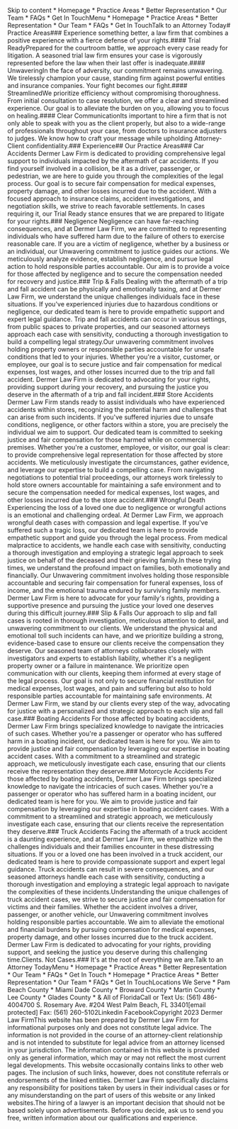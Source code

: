Skip to content  * Homepage  * Practice Areas  * Better Representation  * Our Team  * FAQs  * Get In TouchMenu  * Homepage  * Practice Areas  * Better Representation  * Our Team  * FAQs  * Get In TouchTalk to an Attorney Today# Practice Areas### Experience something better, a law firm that combines a positive experience with a fierce defense of your rights.#### Trial ReadyPrepared for the courtroom battle, we approach every case ready for litigation. A seasoned trial law firm ensures your case is vigorously represented before the law when their last offer is inadequate.#### UnwaveringIn the face of adversity, our commitment remains unwavering. We tirelessly champion your cause, standing firm against powerful entities and insurance companies. Your fight becomes our fight.#### StreamlinedWe prioritize efficiency without compromising thoroughness. From initial consultation to case resolution, we offer a clear and streamlined experience. Our goal is to alleviate the burden on you, allowing you to focus on healing.#### Clear CommunicationIts important to hire a firm that is not only able to speak with you as the client properly, but also to a wide-range of professionals throughout your case, from doctors to insurance adjusters to judges. We know how to craft your message while upholding Attorney-Client confidentiality.### Experience## Our Practice Areas###  Car Accidents Dermer Law Firm is dedicated to providing comprehensive legal support to individuals impacted by the aftermath of car accidents. If you find yourself involved in a collision, be it as a driver, passenger, or pedestrian, we are here to guide you through the complexities of the legal process. Our goal is to secure fair compensation for medical expenses, property damage, and other losses incurred due to the accident. With a focused approach to insurance claims, accident investigations, and negotiation skills, we strive to reach favorable settlements. In cases requiring it, our Trial Ready stance ensures that we are prepared to litigate for your rights.###  Negligence Negligence can have far-reaching consequences, and at Dermer Law Firm, we are committed to representing individuals who have suffered harm due to the failure of others to exercise reasonable care. If you are a victim of negligence, whether by a business or an individual, our Unwavering commitment to justice guides our actions. We meticulously analyze evidence, establish negligence, and pursue legal action to hold responsible parties accountable. Our aim is to provide a voice for those affected by negligence and to secure the compensation needed for recovery and justice.###  Trip & Falls Dealing with the aftermath of a trip and fall accident can be physically and emotionally taxing, and at Dermer Law Firm, we understand the unique challenges individuals face in these situations. If you've experienced injuries due to hazardous conditions or negligence, our dedicated team is here to provide empathetic support and expert legal guidance. Trip and fall accidents can occur in various settings, from public spaces to private properties, and our seasoned attorneys approach each case with sensitivity, conducting a thorough investigation to build a compelling legal strategy.Our unwavering commitment involves holding property owners or responsible parties accountable for unsafe conditions that led to your injuries. Whether you're a visitor, customer, or employee, our goal is to secure justice and fair compensation for medical expenses, lost wages, and other losses incurred due to the trip and fall accident. Dermer Law Firm is dedicated to advocating for your rights, providing support during your recovery, and pursuing the justice you deserve in the aftermath of a trip and fall incident.###  Store Accidents Dermer Law Firm stands ready to assist individuals who have experienced accidents within stores, recognizing the potential harm and challenges that can arise from such incidents. If you've suffered injuries due to unsafe conditions, negligence, or other factors within a store, you are precisely the individual we aim to support. Our dedicated team is committed to seeking justice and fair compensation for those harmed while on commercial premises. Whether you're a customer, employee, or visitor, our goal is clear: to provide comprehensive legal representation for those affected by store accidents. We meticulously investigate the circumstances, gather evidence, and leverage our expertise to build a compelling case. From navigating negotiations to potential trial proceedings, our attorneys work tirelessly to hold store owners accountable for maintaining a safe environment and to secure the compensation needed for medical expenses, lost wages, and other losses incurred due to the store accident.###  Wrongful Death Experiencing the loss of a loved one due to negligence or wrongful actions is an emotional and challenging ordeal. At Dermer Law Firm, we approach wrongful death cases with compassion and legal expertise. If you've suffered such a tragic loss, our dedicated team is here to provide empathetic support and guide you through the legal process. From medical malpractice to accidents, we handle each case with sensitivity, conducting a thorough investigation and employing a strategic legal approach to seek justice on behalf of the deceased and their grieving family.In these trying times, we understand the profound impact on families, both emotionally and financially. Our Unwavering commitment involves holding those responsible accountable and securing fair compensation for funeral expenses, loss of income, and the emotional trauma endured by surviving family members. Dermer Law Firm is here to advocate for your family's rights, providing a supportive presence and pursuing the justice your loved one deserves during this difficult journey.###  Slip & Falls Our approach to slip and fall cases is rooted in thorough investigation, meticulous attention to detail, and unwavering commitment to our clients. We understand the physical and emotional toll such incidents can have, and we prioritize building a strong, evidence-based case to ensure our clients receive the compensation they deserve. Our seasoned team of attorneys collaborates closely with investigators and experts to establish liability, whether it's a negligent property owner or a failure in maintenance. We prioritize open communication with our clients, keeping them informed at every stage of the legal process. Our goal is not only to secure financial restitution for medical expenses, lost wages, and pain and suffering but also to hold responsible parties accountable for maintaining safe environments. At Dermer Law Firm, we stand by our clients every step of the way, advocating for justice with a personalized and strategic approach to each slip and fall case.###  Boating Accidents For those affected by boating accidents, Dermer Law Firm brings specialized knowledge to navigate the intricacies of such cases. Whether you're a passenger or operator who has suffered harm in a boating incident, our dedicated team is here for you. We aim to provide justice and fair compensation by leveraging our expertise in boating accident cases. With a commitment to a streamlined and strategic approach, we meticulously investigate each case, ensuring that our clients receive the representation they deserve.###  Motorcycle Accidents For those affected by boating accidents, Dermer Law Firm brings specialized knowledge to navigate the intricacies of such cases. Whether you're a passenger or operator who has suffered harm in a boating incident, our dedicated team is here for you. We aim to provide justice and fair compensation by leveraging our expertise in boating accident cases. With a commitment to a streamlined and strategic approach, we meticulously investigate each case, ensuring that our clients receive the representation they deserve.###  Truck Accidents Facing the aftermath of a truck accident is a daunting experience, and at Dermer Law Firm, we empathize with the challenges individuals and their families encounter in these distressing situations. If you or a loved one has been involved in a truck accident, our dedicated team is here to provide compassionate support and expert legal guidance. Truck accidents can result in severe consequences, and our seasoned attorneys handle each case with sensitivity, conducting a thorough investigation and employing a strategic legal approach to navigate the complexities of these incidents.Understanding the unique challenges of truck accident cases, we strive to secure justice and fair compensation for victims and their families. Whether the accident involves a driver, passenger, or another vehicle, our Unwavering commitment involves holding responsible parties accountable. We aim to alleviate the emotional and financial burdens by pursuing compensation for medical expenses, property damage, and other losses incurred due to the truck accident. Dermer Law Firm is dedicated to advocating for your rights, providing support, and seeking the justice you deserve during this challenging time.Clients. Not Cases.### It's at the root of everything we are.Talk to an Attorney TodayMenu   * Homepage  * Practice Areas  * Better Representation  * Our Team  * FAQs  * Get In Touch  * Homepage  * Practice Areas  * Better Representation  * Our Team  * FAQs  * Get In TouchLocations We Serve   * Pam Beach County  * Miami Dade County  * Broward County  * Martin County  * Lee County  * Glades County  * & All of FloridaCall or Text Us: (561) 486-4004700 S. Rosemary Ave. #204  West Palm Beach, FL 33401[email protected]  Fax: (561) 260-5102Linkedin FacebookCopyright 2023 Dermer Law FirmThis website has been prepared by Dermer Law Firm for informational purposes only and does not constitute legal advice. The information is not provided in the course of an attorney-client relationship and is not intended to substitute for legal advice from an attorney licensed in your jurisdiction. The information contained in this website is provided only as general information, which may or may not reflect the most current legal developments. This website occasionally contains links to other web pages. The inclusion of such links, however, does not constitute referrals or endorsements of the linked entities. Dermer Law Firm specifically disclaims any responsibility for positions taken by users in their individual cases or for any misunderstanding on the part of users of this website or any linked websites.The hiring of a lawyer is an important decision that should not be based solely upon advertisements. Before you decide, ask us to send you free, written information about our qualifications and experience.